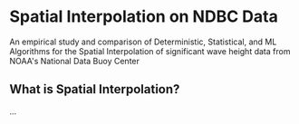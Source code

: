 # Spatial Interpolation on NDBC Data

An empirical study and comparison of Deterministic, Statistical, and ML Algorithms for the Spatial Interpolation of significant wave height data from NOAA's National Data Buoy Center


## What is Spatial Interpolation?

...

